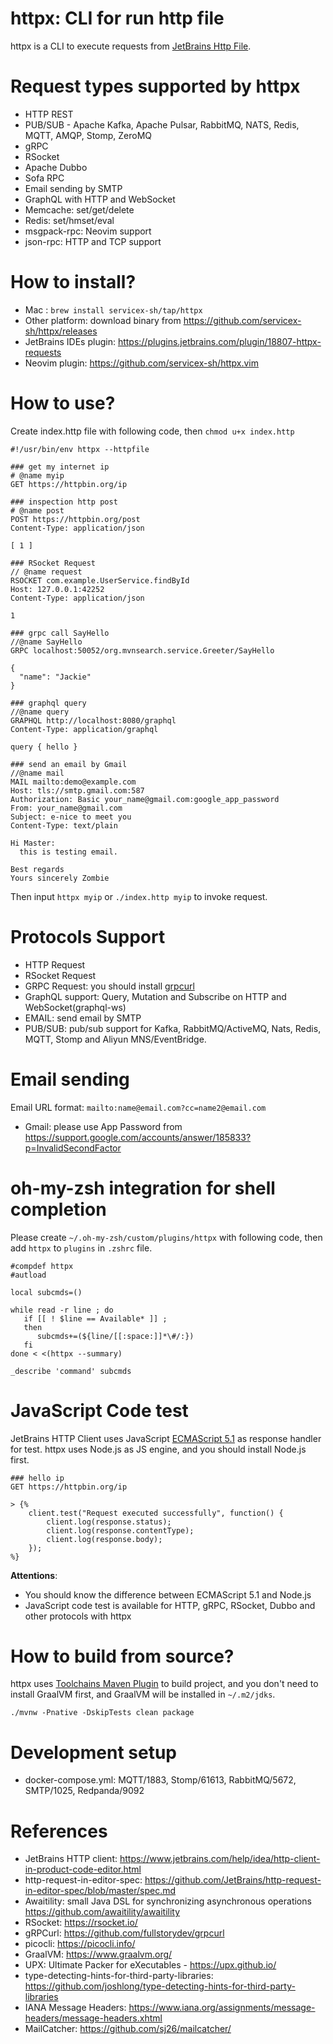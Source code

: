 httpx: CLI for run http file
==========================

httpx is a CLI to execute requests from [JetBrains Http File](https://www.jetbrains.com/help/idea/http-client-in-product-code-editor.html).

# Request types supported by httpx

* HTTP REST
* PUB/SUB - Apache Kafka, Apache Pulsar, RabbitMQ, NATS, Redis, MQTT, AMQP, Stomp, ZeroMQ
* gRPC
* RSocket
* Apache Dubbo
* Sofa RPC
* Email sending by SMTP
* GraphQL with HTTP and WebSocket
* Memcache: set/get/delete
* Redis: set/hmset/eval
* msgpack-rpc:  Neovim support
* json-rpc: HTTP and TCP support

# How to install?

* Mac : `brew install servicex-sh/tap/httpx`
* Other platform: download binary from https://github.com/servicex-sh/httpx/releases
* JetBrains IDEs plugin: https://plugins.jetbrains.com/plugin/18807-httpx-requests
* Neovim plugin: https://github.com/servicex-sh/httpx.vim

# How to use?

Create index.http file with following code, then `chmod u+x index.http`

```
#!/usr/bin/env httpx --httpfile

### get my internet ip
# @name myip
GET https://httpbin.org/ip

### inspection http post
# @name post
POST https://httpbin.org/post
Content-Type: application/json

[ 1 ]

### RSocket Request
// @name request
RSOCKET com.example.UserService.findById
Host: 127.0.0.1:42252
Content-Type: application/json

1

### grpc call SayHello
//@name SayHello
GRPC localhost:50052/org.mvnsearch.service.Greeter/SayHello

{
  "name": "Jackie"
}

### graphql query
//@name query
GRAPHQL http://localhost:8080/graphql
Content-Type: application/graphql

query { hello }

### send an email by Gmail
//@name mail
MAIL mailto:demo@example.com
Host: tls://smtp.gmail.com:587
Authorization: Basic your_name@gmail.com:google_app_password
From: your_name@gmail.com
Subject: e-nice to meet you
Content-Type: text/plain

Hi Master:
  this is testing email.

Best regards
Yours sincerely Zombie
```

Then input `httpx myip` or `./index.http myip` to invoke request.

# Protocols Support

* HTTP Request
* RSocket Request
* GRPC Request: you should install [grpcurl](https://github.com/fullstorydev/grpcurl)
* GraphQL support: Query, Mutation and Subscribe on HTTP and WebSocket(graphql-ws)
* EMAIL: send email by SMTP
* PUB/SUB: pub/sub support for Kafka, RabbitMQ/ActiveMQ, Nats, Redis, MQTT, Stomp and Aliyun MNS/EventBridge.

# Email sending

Email URL format: `mailto:name@email.com?cc=name2@email.com`

* Gmail: please use App Password from https://support.google.com/accounts/answer/185833?p=InvalidSecondFactor

# oh-my-zsh integration for shell completion

Please create `~/.oh-my-zsh/custom/plugins/httpx` with following code, then add `httpx` to `plugins` in `.zshrc` file.

```shell
#compdef httpx
#autload

local subcmds=()

while read -r line ; do
   if [[ ! $line == Available* ]] ;
   then
      subcmds+=(${line/[[:space:]]*\#/:})
   fi
done < <(httpx --summary)

_describe 'command' subcmds
```

# JavaScript Code test

JetBrains HTTP Client uses JavaScript [ECMAScript 5.1](https://www.ecma-international.org/ecma-262/5.1/) as response handler for test.
httpx uses Node.js as JS engine, and you should install Node.js first.

```
### hello ip
GET https://httpbin.org/ip

> {%
    client.test("Request executed successfully", function() {
        client.log(response.status);
        client.log(response.contentType);
        client.log(response.body);
    });
%}
```

**Attentions**:

* You should know the difference between ECMAScript 5.1 and Node.js
* JavaScript code test is available for HTTP, gRPC, RSocket, Dubbo and other protocols with httpx

# How to build from source?

httpx uses [Toolchains Maven Plugin](https://github.com/linux-china/toolchains-maven-plugin) to build project, and you don't need to install GraalVM first, and GraalVM will be
installed in `~/.m2/jdks`.

```shell
./mvnw -Pnative -DskipTests clean package
```

# Development setup

* docker-compose.yml:  MQTT/1883, Stomp/61613, RabbitMQ/5672, SMTP/1025, Redpanda/9092

# References

* JetBrains HTTP client: https://www.jetbrains.com/help/idea/http-client-in-product-code-editor.html
* http-request-in-editor-spec: https://github.com/JetBrains/http-request-in-editor-spec/blob/master/spec.md
* Awaitility: small Java DSL for synchronizing asynchronous operations https://github.com/awaitility/awaitility
* RSocket: https://rsocket.io/
* gRPCurl: https://github.com/fullstorydev/grpcurl
* picocli: https://picocli.info/
* GraalVM: https://www.graalvm.org/
* UPX: Ultimate Packer for eXecutables -  https://upx.github.io/
* type-detecting-hints-for-third-party-libraries: https://github.com/joshlong/type-detecting-hints-for-third-party-libraries
* IANA Message Headers: https://www.iana.org/assignments/message-headers/message-headers.xhtml
* MailCatcher: https://github.com/sj26/mailcatcher/
